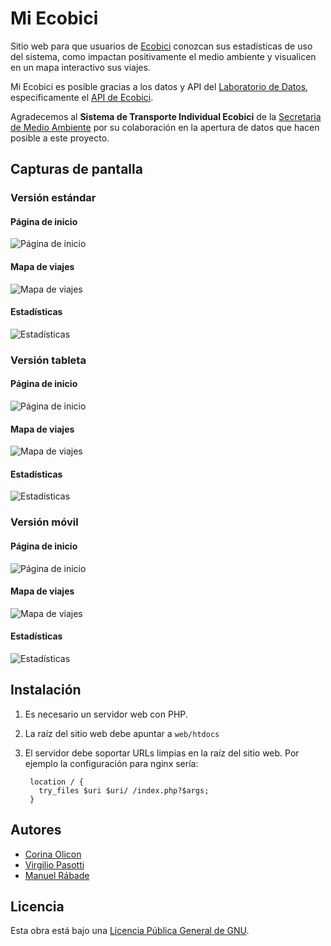 Mi Ecobici
==========

Sitio web para que usuarios de [Ecobici](http://www.ecobici.df.gob.mx/)
conozcan sus estadísticas de uso del sistema, como impactan
positivamente el medio ambiente y visualicen en un mapa interactivo sus
viajes.

Mi Ecobici es posible gracias a los datos y API del [Laboratorio de
Datos](http://datos.labplc.mx), especificamente el [API de
Ecobici](http://datos.labplc.mx/movilidad/ecobici.info).

Agradecemos al **Sistema de Transporte Individual Ecobici** de la
[Secretaria de Medio Ambiente](http://www.sedema.df.gob.mx) por su
colaboración en la apertura de datos que hacen posible a este proyecto.

Capturas de pantalla
--------------------

### Versión estándar

#### Página de inicio

![Página de inicio](/doc/img/desktop-1.png?raw=true "Página de inicio")

#### Mapa de viajes

![Mapa de viajes](/doc/img/desktop-2.png?raw=true "Mapa de viajes")

#### Estadísticas

![Estadísticas](/doc/img/desktop-3.png?raw=true "Estadísticas")

### Versión tableta

#### Página de inicio

![Página de inicio](/doc/img/tablet-1.png?raw=true "Página de inicio")

#### Mapa de viajes

![Mapa de viajes](/doc/img/tablet-2.png?raw=true "Mapa de viajes")

#### Estadísticas

![Estadísticas](/doc/img/tablet-3.png?raw=true "Estadísticas")

### Versión móvil

#### Página de inicio

![Página de inicio](/doc/img/mobile-1.png?raw=true "Página de inicio")

#### Mapa de viajes

![Mapa de viajes](/doc/img/mobile-2.png?raw=true "Mapa de viajes")

#### Estadísticas

![Estadísticas](/doc/img/mobile-3.png?raw=true "Estadísticas")

Instalación
-----------

1. Es necesario un servidor web con PHP.

2. La raíz del sitio web debe apuntar a `web/htdocs`

3. El servidor debe soportar URLs limpias en la raíz del sitio web. Por
   ejemplo la configuración para nginx sería:

        location / {
          try_files $uri $uri/ /index.php?$args;
        }

Autores
-------

- [Corina Olicon](http://twitter.com/c0rysi)
- [Virgilio Pasotti](http://twitter.com/pasotti_)
- [Manuel Rábade](http://twitter.com/manuelrabade)

Licencia
--------

Esta obra está bajo una [Licencia Pública General de GNU](LICENSE.txt).
